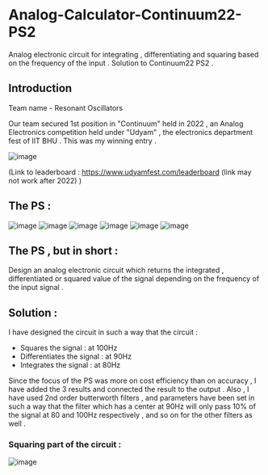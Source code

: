# Analog-Calculator-Continuum22-PS2
Analog electronic circuit for integrating , differentiating and squaring based on the frequency of the input . Solution to Continuum22 PS2 .

## Introduction 

Team name - Resonant Oscillators 

Our team secured 1st position in "Continuum" held in 2022 , an Analog Electronics competition held under "Udyam" , the electronics department fest of IIT BHU .
This was my winning entry .

![image](https://user-images.githubusercontent.com/86561124/163708056-5bc43afa-dd44-4274-bdef-5a0aa373d5de.png)

(Link to leaderboard : https://www.udyamfest.com/leaderboard (link may not work after 2022) ) 

## The PS :

![image](https://user-images.githubusercontent.com/86561124/163708180-5aa7e538-57bf-4b73-a558-55436b97d8b5.png)
![image](https://user-images.githubusercontent.com/86561124/163708186-6db7396d-d99b-429f-b8ec-152e2435bd65.png)
![image](https://user-images.githubusercontent.com/86561124/163708192-9fb8e814-70ed-4ea8-bd89-fdab87fd80bc.png)
![image](https://user-images.githubusercontent.com/86561124/163708195-b7f0d197-5b8c-4a46-9163-2f4075ca40de.png)
![image](https://user-images.githubusercontent.com/86561124/163708200-502b5463-bab2-41de-b54c-d3dbdb46f389.png)
![image](https://user-images.githubusercontent.com/86561124/163708204-8de88d8b-1543-44cc-b110-80832b44ac7f.png)

## The PS , but in short :

Design an analog electronic circuit which returns the integrated , differentiated or squared value of the signal depending on the frequency of the input signal .

## Solution :

I have designed the circuit in such a way that the circuit :

* Squares the signal : at 100Hz 
* Differentiates the signal : at 90Hz 
* Integrates the signal : at 80Hz 

Since the focus of the PS was more on cost efficiency than on accuracy , I have added the 3 results and connected the result to the output . Also , I have used 2nd order butterworth filters , and parameters have been set in such a way that the filter which has a center at 90Hz will only pass 10% of the signal at 80 and 100Hz respectively , and so on for the other filters as well . 

### Squaring part of the circuit :

![image](https://user-images.githubusercontent.com/86561124/163708684-06cd5f66-dd72-4960-9eb6-9f3c1445321c.png)



